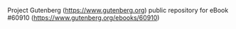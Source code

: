 Project Gutenberg (https://www.gutenberg.org) public repository for
eBook #60910 (https://www.gutenberg.org/ebooks/60910)
